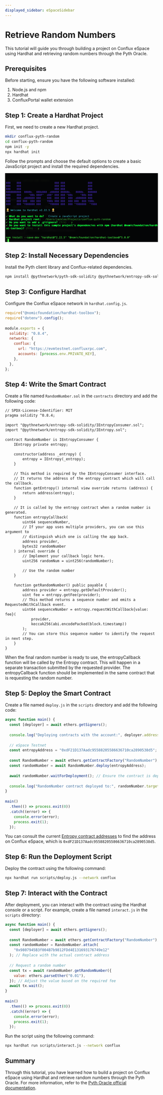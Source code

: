 ```yaml
---
displayed_sidebar: eSpaceSidebar
---
```

# Retrieve Random Numbers

This tutorial will guide you through building a project on Conflux eSpace using Hardhat and retrieving random numbers through the Pyth Oracle.

## Prerequisites

Before starting, ensure you have the following software installed:

1. Node.js and npm
2. Hardhat
3. ConfluxPortal wallet extension

## Step 1: Create a Hardhat Project

First, we need to create a new Hardhat project.

```bash
mkdir conflux-pyth-random
cd conflux-pyth-random
npm init -y
npx hardhat init
```

Follow the prompts and choose the default options to create a basic JavaScript project and install the required dependencies.

![Create Project](../../img/pyth-random-create.png)

## Step 2: Install Necessary Dependencies

Install the Pyth client library and Conflux-related dependencies.

```bash
npm install @pythnetwork/pyth-sdk-solidity @pythnetwork/entropy-sdk-solidity dotenv
```

## Step 3: Configure Hardhat

Configure the Conflux eSpace network in `hardhat.config.js`.

```javascript
require("@nomicfoundation/hardhat-toolbox");
require("dotenv").config();

module.exports = {
  solidity: "0.8.4",
  networks: {
    conflux: {
      url: "https://evmtestnet.confluxrpc.com",
      accounts: [process.env.PRIVATE_KEY],
    },
  },
};
```

## Step 4: Write the Smart Contract

Create a file named `RandomNumber.sol` in the `contracts` directory and add the following code:

```solidity
// SPDX-License-Identifier: MIT
pragma solidity ^0.8.4;

import "@pythnetwork/entropy-sdk-solidity/IEntropyConsumer.sol";
import "@pythnetwork/entropy-sdk-solidity/IEntropy.sol";

contract RandomNumber is IEntropyConsumer {
    IEntropy private entropy;

    constructor(address _entropy) {
        entropy = IEntropy(_entropy);
    }

    // This method is required by the IEntropyConsumer interface.
    // It returns the address of the entropy contract which will call the callback.
    function getEntropy() internal view override returns (address) {
        return address(entropy);
    }

    // It is called by the entropy contract when a random number is generated.
    function entropyCallback(
        uint64 sequenceNumber,
        // If your app uses multiple providers, you can use this argument to
        // distinguish which one is calling the app back.
        address provider,
        bytes32 randomNumber
    ) internal override {
        // Implement your callback logic here.
        uint256 randomNum = uint256(randomNumber);

        // Use the random number
    }

    function getRandomNumber() public payable {
        address provider = entropy.getDefaultProvider();
        uint fee = entropy.getFee(provider);
        // This method returns a sequence number and emits a RequestedWithCallback event.
        uint64 sequenceNumber = entropy.requestWithCallback{value: fee}(
            provider,
            keccak256(abi.encodePacked(block.timestamp))
        );
        // You can store this sequence number to identify the request in next step.
    }
}

```

When the final random number is ready to use, the entropyCallback function will be called by the Entropy contract. This will happen in a separate transaction submitted by the requested provider. The entropyCallback function should be implemented in the same contract that is requesting the random number.

## Step 5: Deploy the Smart Contract

Create a file named `deploy.js` in the `scripts` directory and add the following code:

```javascript
async function main() {
  const [deployer] = await ethers.getSigners();

  console.log("Deploying contracts with the account:", deployer.address);

  // eSpace Testnet
  const entropyAddress = "0xdF21D137Aadc95588205586636710ca2890538d5"; // Replace with the actual Entropy contract address

  const RandomNumber = await ethers.getContractFactory("RandomNumber");
  const randomNumber = await RandomNumber.deploy(entropyAddress);

  await randomNumber.waitForDeployment(); // Ensure the contract is deployed

  console.log("RandomNumber contract deployed to:", randomNumber.target);
}

main()
  .then(() => process.exit(0))
  .catch((error) => {
    console.error(error);
    process.exit(1);
  });

```

You can consult the current [Entropy contract addresses](https://docs.pyth.network/entropy/contract-addresses) to find the address on Conflux eSpace, which is `0xdF21D137Aadc95588205586636710ca2890538d5`.

## Step 6: Run the Deployment Script

Deploy the contract using the following command:

```bash
npx hardhat run scripts/deploy.js --network conflux
```

## Step 7: Interact with the Contract

After deployment, you can interact with the contract using the Hardhat console or a script. For example, create a file named `interact.js` in the `scripts` directory:

```javascript
async function main() {
  const [deployer] = await ethers.getSigners();

  const RandomNumber = await ethers.getContractFactory("RandomNumber");
  const randomNumber = RandomNumber.attach(
    "0x9807945B3f004B7b9812FDd4E131693176749e12"
  ); // Replace with the actual contract address

  // Request a random number
  const tx = await randomNumber.getRandomNumber({
    value: ethers.parseEther("0.01"),
  }); // Adjust the value based on the required fee
  await tx.wait();
}

main()
  .then(() => process.exit(0))
  .catch((error) => {
    console.error(error);
    process.exit(1);
  });

```

Run the script using the following command:

```bash
npx hardhat run scripts/interact.js --network conflux
```

## Summary

Through this tutorial, you have learned how to build a project on Conflux eSpace using Hardhat and retrieve random numbers through the Pyth Oracle. For more information, refer to the [Pyth Oracle official documentation](https://docs.pyth.network/).
